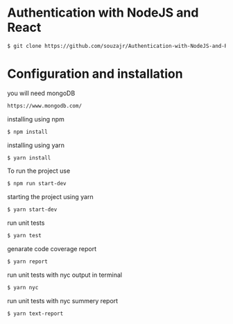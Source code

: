 # Authentication with NodeJS and React

```bash
$ git clone https://github.com/souzajr/Authentication-with-NodeJS-and-React.git
```

# Configuration and installation 

you will need mongoDB
```bash
https://www.mongodb.com/
```
installing using npm
```bash
$ npm install
```

installing using yarn
```bash
$ yarn install
```

To run the project use
```bash
$ npm run start-dev
```

starting the project using yarn
```bash
$ yarn start-dev
```

run unit tests
```bash
$ yarn test
```

genarate code coverage report
```bash
$ yarn report
```

run unit tests with nyc output in terminal
```bash
$ yarn nyc
```

run unit tests with nyc summery report
```bash
$ yarn text-report
```
